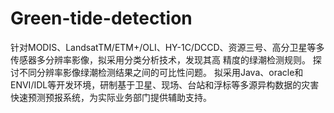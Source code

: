 # Green-tide-detection
针对MODIS、LandsatTM/ETM+/OLI、HY-1C/DCCD、资源三号、高分卫星等多传感器多分辨率影像，拟采用分类分析技术，发现其高 精度的绿潮检测规则。
探讨不同分辨率影像绿潮检测结果之间的可比性问题。 拟采用Java、oracle和ENVI/IDL等开发环境，研制基于卫星、现场、台站和浮标等多源异构数据的灾害快速预测预报系统，为实际业务部门提供辅助支持。
